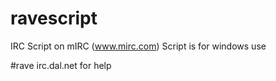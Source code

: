 # ravescript

IRC Script on mIRC (www.mirc.com)
Script is for windows use

#rave irc.dal.net for help
